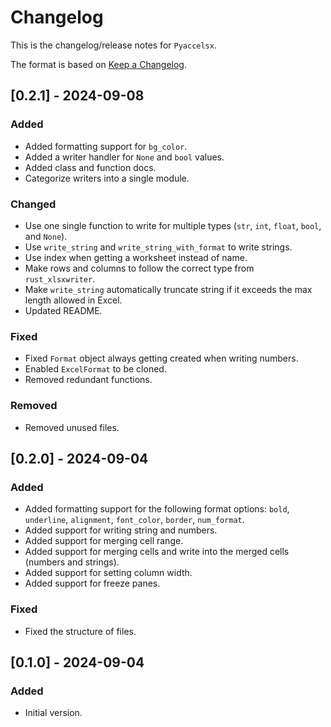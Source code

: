 # Changelog

This is the changelog/release notes for `Pyaccelsx`.

The format is based on [Keep a Changelog](https://keepachangelog.com/en/1.0.0/).

## [0.2.1] - 2024-09-08

### Added

- Added formatting support for `bg_color`.
- Added a writer handler for `None` and `bool` values.
- Added class and function docs.
- Categorize writers into a single module.

### Changed

- Use one single function to write for multiple types (`str`, `int`, `float`, `bool`, and `None`).
- Use `write_string` and `write_string_with_format` to write strings.
- Use index when getting a worksheet instead of name.
- Make rows and columns to follow the correct type from `rust_xlsxwriter`.
- Make `write_string` automatically truncate string if it exceeds the max length allowed in Excel.
- Updated README.

### Fixed

- Fixed `Format` object always getting created when writing numbers.
- Enabled `ExcelFormat` to be cloned.
- Removed redundant functions.

### Removed

- Removed unused files.

## [0.2.0] - 2024-09-04

### Added

- Added formatting support for the following format options: `bold`, `underline`, `alignment`, `font_color`, `border`, `num_format`.
- Added support for writing string and numbers.
- Added support for merging cell range.
- Added support for merging cells and write into the merged cells (numbers and strings).
- Added support for setting column width.
- Added support for freeze panes.

### Fixed

- Fixed the structure of files.

## [0.1.0] - 2024-09-04

### Added

- Initial version.
